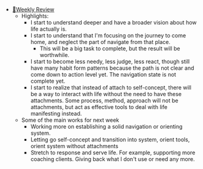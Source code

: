 - [📝Weekly Review](<📝Weekly Review.md>)
    - Highlights:
        - I start to understand deeper and have a broader vision about how life actually is. 
        - I start to understand that I'm focusing on the journey to come home, and neglect the part of navigate from that place.
            - This will be a big task to complete, but the result will be worthwhile.
        - I start to become less needy, less judge, less react, though still have many habit form patterns because the path is not clear and come down to action level yet. The navigation state is not complete yet.
        - I start to realize that instead of attach to self-concept, there will be a way to interact with life without the need to have these attachments. Some process, method, approach will not be attachments, but act as effective tools to deal with life manifesting instead.
    - Some of the main works for next week
        - Working more on establishing a solid navigation or orienting system.
        - Letting go self-concept and transition into system, orient tools, orient system without attachments
        - Stretch to response and serve life. For example, supporting more coaching clients. Giving back what I don't use or need any more. 
